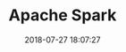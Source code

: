 ---
layout:     post
title:      Apache Spark
date:       2018-07-27 18:07:27
summary:    Reference Guide to Spark
categories: 
cover-image: /images/spark/thumbnail.png
---